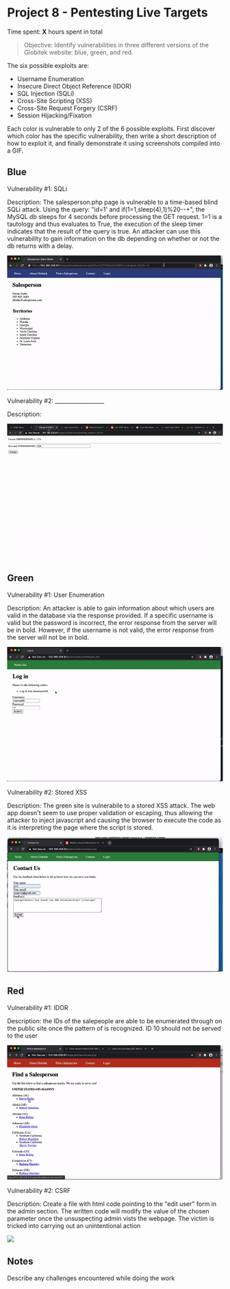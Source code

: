 # Project 8 - Pentesting Live Targets

Time spent: **X** hours spent in total

> Objective: Identify vulnerabilities in three different versions of the Globitek website: blue, green, and red.

The six possible exploits are:

* Username Enumeration
* Insecure Direct Object Reference (IDOR)
* SQL Injection (SQLi)
* Cross-Site Scripting (XSS)
* Cross-Site Request Forgery (CSRF)
* Session Hijacking/Fixation

Each color is vulnerable to only 2 of the 6 possible exploits. First discover which color has the specific vulnerability, then write a short description of how to exploit it, and finally demonstrate it using screenshots compiled into a GIF.

## Blue

Vulnerability #1: SQLi

Description: The salesperson.php page is vulnerable to a time-based blind SQLi attack. Using the query: "id=1' and if(1=1,sleep(4),1)%20--+", the MySQL db sleeps for 4 seconds before processing the GET request. 1=1 is a tautology and thus evaluates to True, the execution of the sleep timer indicates that the result of the query is true. An attacker can use this vulnerability to gain information on the db depending on whether or not the db returns with a delay.

<img src="blue-vuln1.gif">

Vulnerability #2: __________________

Description:

<img src="blue-vuln2.gif">

## Green

Vulnerability #1: User Enumeration

Description: An attacker is able to gain information about which users are valid in the database via the response provided. If a specific username is valid but the password is incorrect, the error response from the server will be in bold. However, if the username is not valid, the error response from the server will not be in bold. 

<img src="green-vuln1.gif">

Vulnerability #2: Stored XSS

Description: The green site is vulnerabile to a stored XSS attack. The web app doesn't seem to use proper validation or escaping, thus allowing the attacker to inject javascript and causing the browser to execute the code as it is interpreting the page where the script is stored. 

<img src="green-vuln2.gif">


## Red

Vulnerability #1: IDOR

Description: the IDs of the salepeople are able to be enumerated through on the public site once the pattern of is recognized. ID 10 should not be served to the user

<img src="red-vuln1.gif">

Vulnerability #2: CSRF

Description: Create a file with html code pointing to the "edit user" form in the admin section. The written code will modify the value of the chosen parameter once the unsuspecting admin vists the webpage. The victim is tricked into carrying out an unintentional action

<img src="red-vuln2.gif">


## Notes

Describe any challenges encountered while doing the work

